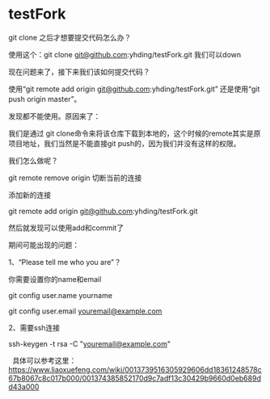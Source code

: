# testFork

git clone 之后才想要提交代码怎么办？

使用这个：git clone git@github.com:yhding/testFork.git 我们可以down

现在问题来了，接下来我们该如何提交代码？

  使用“git remote add origin git@github.com:yhding/testFork.git” 
  还是使用“git push origin master”。

发现都不能使用。原因来了：

  我们是通过 git clone命令来将该仓库下载到本地的，这个时候的remote其实是原项目地址，我们当然是不能直接git push的，因为我们并没有这样的权限。

我们怎么做呢？

  git remote remove origin 切断当前的连接
  
  添加新的连接
  
  git remote add origin git@github.com:yhding/testFork.git
  
  然后就发现可以使用add和commit了

期间可能出现的问题：

1、“Please tell me who you are”？

  你需要设置你的name和email
  
  git config user.name yourname
  
  git config user.email youremail@example.com
  
2、需要ssh连接

   ssh-keygen -t rsa -C "youremail@example.com"
   
   具体可以参考这里：https://www.liaoxuefeng.com/wiki/0013739516305929606dd18361248578c67b8067c8c017b000/001374385852170d9c7adf13c30429b9660d0eb689dd43a000
